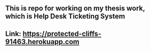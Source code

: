 ## This is repo for working on my thesis work, which is Help Desk Ticketing System

## Link: https://protected-cliffs-91463.herokuapp.com